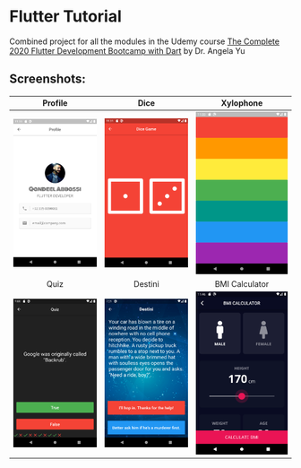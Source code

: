 # Flutter Tutorial

Combined project for all the modules in the Udemy course
[The Complete 2020 Flutter Development Bootcamp with Dart](https://www.udemy.com/course/flutter-bootcamp-with-dart/)
by Dr. Angela Yu

## Screenshots:

|                      Profile                      |                        Dice                        |                            Xylophone                             |
|:-------------------------------------------------:|:--------------------------------------------------:|:----------------------------------------------------------------:|
| <img src="./screenshots/profile.png" width="250"> | <img src="./screenshots/dicegame.png" width="250"> |       <img src="./screenshots/xylophone.png" width="250">        |
|                       Quiz                        |                      Destini                       |                          BMI Calculator                          |
|  <img src="./screenshots/quiz.png" width="250">   | <img src="./screenshots/destini.png" width="250">  | <img src="./screenshots/bmi_calculator_android.png" width="250"> |
